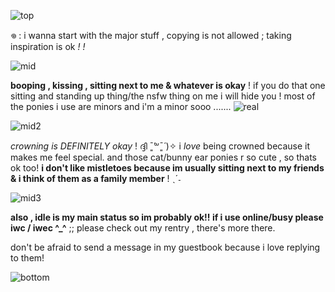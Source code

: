 ![top](https://64.media.tumblr.com/b8e52adadc128b0d2d12e0034b38c603/6610d4ad3f2ba77c-ae/s540x810/872140d34f78ec503667774874866015a8d242dd.gifv) 



𖦹 : i wanna start with the major stuff , copying is not allowed ; taking inspiration is ok *! !*

![mid](https://64.media.tumblr.com/0b320fd65a77983691c4bd50474c475f/de3806085997d66d-70/s540x810/5f13668eb434a24b0e5d4c72647df316b6bc20f0.pnj)


**booping , kissing , sitting next to me & whatever is okay** ! if you do that one sitting and standing up thing/the nsfw thing on me i will hide you ! most of the ponies i use are minors and i'm a minor sooo  ....... ![real](https://maguro.carrd.co/assets/images/gallery08/347f80df.gif?v=6d27d80b)

![mid2](https://64.media.tumblr.com/0b320fd65a77983691c4bd50474c475f/de3806085997d66d-70/s540x810/5f13668eb434a24b0e5d4c72647df316b6bc20f0.pnj)

*crowning is DEFINITELY okay* ! ദ്ദി ˉ͈̀꒳ˉ͈́ )✧ i *love* being crowned because it makes me feel special. and those cat/bunny ear ponies r so cute , so thats ok too! **i don't like mistletoes because im usually sitting next to my friends & i think of them as a family member** ! ˎˊ˗

![mid3](https://64.media.tumblr.com/0b320fd65a77983691c4bd50474c475f/de3806085997d66d-70/s540x810/5f13668eb434a24b0e5d4c72647df316b6bc20f0.pnj)

**also , idle is my main status so im probably ok!! if i use online/busy please iwc / iwec ^_^** ;; 
please check out my rentry , there's more there. 

don't be afraid to send a message in my guestbook because i love replying to them!

![bottom](https://cdn.discordapp.com/attachments/1064597015503315054/1127294873133920336/Untitled2425_20230708184658.png)

